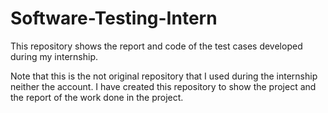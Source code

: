 # Software-Testing-Intern
This repository shows the report and code of the test cases developed during my internship.

Note that this is the not original repository that I used during the internship neither the account. I have created this repository to show the project and the report of the work done in the project.
